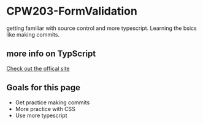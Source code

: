# CPW203-FormValidation
getting familiar with source control and more typescript. Learning the bsics like making commits.

## more info on TypScript 
[Check out the offical site](https://www.typescriptlang.org/)

## Goals for this page
* Get practice making commits
* More practice with CSS
* Use more typescript
